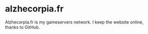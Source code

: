 # alzhecorpia.fr
Alzhecorpia.fr is my gameservers network. I keep the website online, thanks to GitHub.
